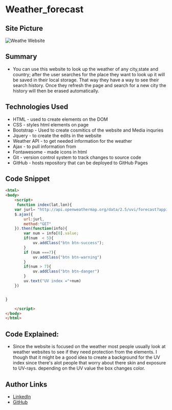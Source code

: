 # Weather_forecast

## Site Picture
![Weathe Website](https://media.licdn.com/dms/image/C4D22AQE6bJkfKRdBvg/feedshare-shrink_800/0?e=1579132800&v=beta&t=IVH7QADnVG6r14xga9GglyQAKmJEru-T1uRPQ8fVvzg)

## Summary 
- You can use this website to look up the weather of any city,state and country; after the user searches for the place they want to look up it will be saved in their local storage. That way they have a way to see their search history. Once they refresh the page and search for a new city the history will then be erased automatically. 

## Technologies Used
- HTML - used to create elements on the DOM
- CSS - styles html elements on page
- Bootstrap - Used to create cosmitics of the website and Media inquries
- Jquery - to create the edits in the website
- Weather API - to get needed information for the weather
- Ajax - to pull information from 
- Fontawesome - made icons in html
- Git - version control system to track changes to source code
- GitHub - hosts repository that can be deployed to GitHub Pages



## Code Snippet
```html
<html>
<body>
    <script>
     function index(lat,lon){
    var jurl= "http://api.openweathermap.org/data/2.5/uvi/forecast?appid="+key+"&lat="+lat+"&lon="+lon;
    $.ajax({
        url:jurl,
        method:"GET"
    }).then(function(info){
        var num = info[0].value;
        if(num  < 5){
            uv.addClass("btn btn-success");
        }
        if (num ===7){
            uv.addClass("btn btn-warning")
        }
        if(num > 7){
            uv.addClass("btn btn-danger")
        }
        uv.text("UV index ="+num)
    })


}

    </script>
</body>
</html>
```
## Code Explained: 
- Since the website is focused on the weather most people usually look at weather websites to see if they need protection from the elements. I though that it might be a good idea to create a background for the UV index since there's alot people that worry about there skin and exposure to UV-rays. depending on the UV value the box changes color.
## Author Links
- [LinkedIn](linkedin.com/in/andres-felipe-jimenez-ferreira-b67a35192)
- [GitHub](https://github.com/AndresF97)